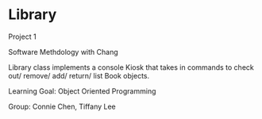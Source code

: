 # Library
Project 1 

Software Methdology with Chang 

Library class implements a console Kiosk that takes in commands to check out/ remove/ add/ return/ list Book objects. 

Learning Goal: Object Oriented Programming 

Group: Connie Chen, Tiffany Lee 
